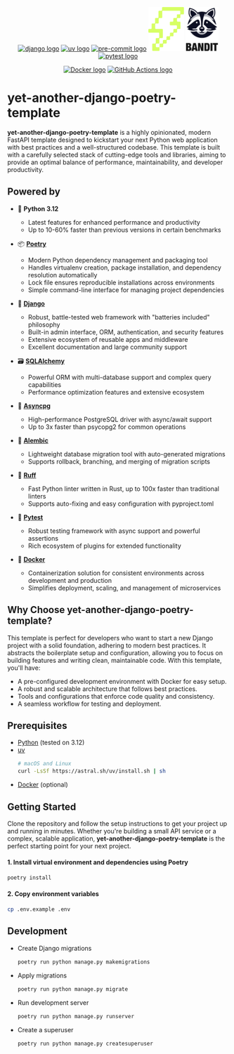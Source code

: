 <p align="center">
  <a href="https://www.djangoproject.com" target="blank"><img src="https://encrypted-tbn0.gstatic.com/images?q=tbn:ANd9GcQqwPdqgkrKMfhAhX2gEAbLFfQK1T6r94FEZw&s" height="100" alt="django logo"/></a>
  <a href="https://python-poetry.org/" target="blank"><img src="https://python-poetry.org/images/logo-origami.svg" height="100" alt="uv logo" /></a>
  <a href="https://pre-commit.com/" target="blank"><img src="https://pre-commit.com/logo.svg" height="100" alt="pre-commit logo" /></a>
  <a href="https://github.com/astral-sh/ruff" target="blank"><img src="https://raw.githubusercontent.com/astral-sh/ruff/8c20f14e62ddaf7b6d62674f300f5d19cbdc5acb/docs/assets/bolt.svg" height="100" alt="ruff logo" style="background-color: #ef5552" /></a>
  <a href="https://bandit.readthedocs.io/" target="blank"><img src="https://raw.githubusercontent.com/pycqa/bandit/main/logo/logo.svg" height="100" alt="bandit logo" /></a>
  <a href="https://docs.pytest.org/" target="blank"><img src="https://raw.githubusercontent.com/pytest-dev/pytest/main/doc/en/img/pytest_logo_curves.svg" height="100" alt="pytest logo" /></a>
</p>

<p align="center">
  <a href="https://docs.docker.com/" target="blank"><img src="https://www.docker.com/wp-content/uploads/2022/03/Moby-logo.png" height="60" alt="Docker logo" /></a>
  <a href="https://github.com/features/actions" target="blank"><img src="https://avatars.githubusercontent.com/u/44036562" height="60" alt="GitHub Actions logo" /></a>
</p>

# yet-another-django-poetry-template

**yet-another-django-poetry-template** is a highly opinionated, modern FastAPI template designed to kickstart your next Python web application with best practices and a well-structured codebase. This template is built with a carefully selected stack of cutting-edge tools and libraries, aiming to provide an optimal balance of performance, maintainability, and developer productivity.

## Powered by

- 🐍 **Python 3.12**
  - Latest features for enhanced performance and productivity
  - Up to 10-60% faster than previous versions in certain benchmarks

- 📦 **[Poetry](https://python-poetry.org/)**
  - Modern Python dependency management and packaging tool
  - Handles virtualenv creation, package installation, and dependency resolution automatically
  - Lock file ensures reproducible installations across environments
  - Simple command-line interface for managing project dependencies




- 🎯  **[Django](https://www.djangoproject.com/)**
  - Robust, battle-tested web framework with "batteries included" philosophy
  - Built-in admin interface, ORM, authentication, and security features
  - Extensive ecosystem of reusable apps and middleware
  - Excellent documentation and large community support

- 🗃️ **[SQLAlchemy](https://www.sqlalchemy.org/)**
  - Powerful ORM with multi-database support and complex query capabilities
  - Performance optimization features and extensive ecosystem

- 🐘 **[Asyncpg](https://magicstack.github.io/asyncpg)**
  - High-performance PostgreSQL driver with async/await support
  - Up to 3x faster than psycopg2 for common operations

- 🔄 **[Alembic](https://alembic.sqlalchemy.org)**
  - Lightweight database migration tool with auto-generated migrations
  - Supports rollback, branching, and merging of migration scripts

- 🦀 **[Ruff](https://docs.astral.sh/ruff)**
  - Fast Python linter written in Rust, up to 100x faster than traditional linters
  - Supports auto-fixing and easy configuration with pyproject.toml

- 🧪 **[Pytest](https://docs.pytest.org)**
  - Robust testing framework with async support and powerful assertions
  - Rich ecosystem of plugins for extended functionality

- 🐳 **[Docker](https://www.docker.com/)**
  - Containerization solution for consistent environments across development and production
  - Simplifies deployment, scaling, and management of microservices

## Why Choose yet-another-django-poetry-template?

This template is perfect for developers who want to start a new Django project with a solid foundation, adhering to modern best practices. It abstracts the boilerplate setup and configuration, allowing you to focus on building features and writing clean, maintainable code. With this template, you'll have:


- A pre-configured development environment with Docker for easy setup.
- A robust and scalable architecture that follows best practices.
- Tools and configurations that enforce code quality and consistency.
- A seamless workflow for testing and deployment.

## Prerequisites
- [Python](https://www.python.org/downloads) (tested on 3.12)
- [uv](https://docs.astral.sh/uv/getting-started/installation/)
    ```bash
    # macOS and Linux
    curl -LsSf https://astral.sh/uv/install.sh | sh
    ```
- [Docker](https://docs.docker.com/engine/install/) (optional)

## Getting Started

Clone the repository and follow the setup instructions to get your project up and running in minutes. Whether you're building a small API service or a complex, scalable application, **yet-another-django-poetry-template** is the perfect starting point for your next project.

#### 1. Install virtual environment and dependencies using Poetry
```bash
poetry install
```

#### 2. Copy environment variables
```bash
cp .env.example .env
```
## Development
- Create Django migrations
  ```bash
  poetry run python manage.py makemigrations
  ```

- Apply migrations
  ```bash
  poetry run python manage.py migrate
  ```

- Run development server
  ```bash
  poetry run python manage.py runserver
  ```

- Create a superuser
  ```bash
  poetry run python manage.py createsuperuser
  ```
